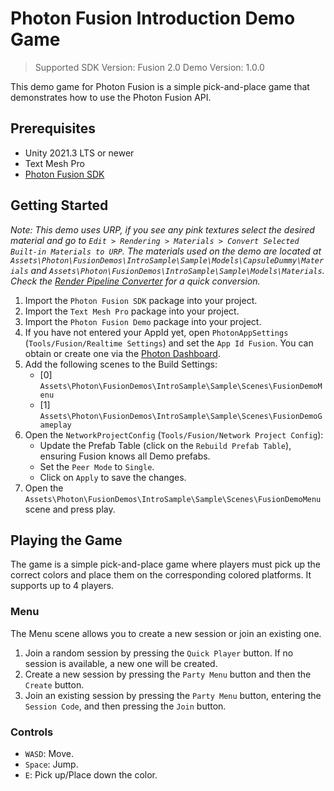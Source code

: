 # Photon Fusion Introduction Demo Game

> Supported SDK Version: Fusion 2.0
> Demo Version: 1.0.0

This demo game for Photon Fusion is a simple pick-and-place game that demonstrates how to use the Photon Fusion API.

## Prerequisites

- Unity 2021.3 LTS or newer
- Text Mesh Pro
- [Photon Fusion SDK](https://doc.photonengine.com/fusion/v2/getting-started/sdk-download)

## Getting Started

*Note: This demo uses URP, if you see any pink textures select the desired material and go to `Edit > Rendering > Materials > Convert Selected Built-in Materials to URP`. The materials used on the demo are located at `Assets\Photon\FusionDemos\IntroSample\Sample\Models\CapsuleDummy\Materials` and `Assets\Photon\FusionDemos\IntroSample\Sample\Models\Materials`. Check the [Render Pipeline Converter](https://docs.unity3d.com/Packages/com.unity.render-pipelines.universal@12.0/manual/features/rp-converter.html) for a quick conversion.*

1. Import the `Photon Fusion SDK` package into your project.
2. Import the `Text Mesh Pro` package into your project.
3. Import the `Photon Fusion Demo` package into your project.
4. If you have not entered your AppId yet, open `PhotonAppSettings` (`Tools/Fusion/Realtime Settings`) and set the `App Id Fusion`. You can obtain or create one via the [Photon Dashboard](https://dashboard.photonengine.com/).
5. Add the following scenes to the Build Settings:
    - [0] `Assets\Photon\FusionDemos\IntroSample\Sample\Scenes\FusionDemoMenu` 
    - [1] `Assets\Photon\FusionDemos\IntroSample\Sample\Scenes\FusionDemoGameplay`
6. Open the `NetworkProjectConfig` (`Tools/Fusion/Network Project Config`):
    - Update the Prefab Table (click on the `Rebuild Prefab Table`), ensuring Fusion knows all Demo prefabs.
    - Set the `Peer Mode` to `Single`.
    - Click on `Apply` to save the changes.
7. Open the `Assets\Photon\FusionDemos\IntroSample\Sample\Scenes\FusionDemoMenu` scene and press play.

## Playing the Game

The game is a simple pick-and-place game where players must pick up the correct colors and place them on the corresponding colored platforms. It supports up to 4 players.

### Menu

The Menu scene allows you to create a new session or join an existing one.

1. Join a random session by pressing the `Quick Player` button. If no session is available, a new one will be created.
2. Create a new session by pressing the `Party Menu` button and then the `Create` button.
3. Join an existing session by pressing the `Party Menu` button, entering the `Session Code`, and then pressing the `Join` button.

### Controls

- `WASD`: Move.
- `Space`: Jump.
- `E`: Pick up/Place down the color.

